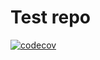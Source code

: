 # Test repo

[![codecov](https://codecov.io/gh/Borales/tt/branch/master/graph/badge.svg)](https://codecov.io/gh/Borales/tt)

